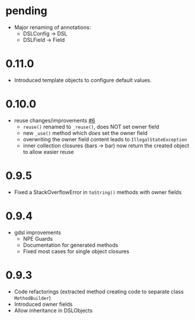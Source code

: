 pending
=======
- Major renaming of annotations:
  - DSLConfig -> DSL
  - DSLField -> Field
  


0.11.0
======
- Introduced template objects to configure default values.

0.10.0
======
- reuse changes/improvements [#6](https://github.com/blackbuild/config-dsl/pull/6)
  - `reuse()` renamed to `_reuse()`, does NOT set owner field
  - new `_use()` method which *does* set the owner field
  - overwriting the owner field content leads to `IllegalStateException`
  - inner collection closures (bars -> bar) now return the created object to allow easier reuse
  
0.9.5
=====
- Fixed a StackOverflowError in `toString()` methods with owner fields 

0.9.4
=====
- gdsl improvements
  - NPE Guards
  - Documentation for generated methods
  - Fixed most cases for single object closures

0.9.3
=====
- Code refactorings (extracted method creating code to separate class `MethodBuilder`)
- Introduced owner fields
- Allow inheritance in DSLObjects
